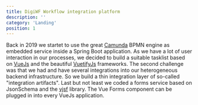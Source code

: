 ```yaml
---
title: DigiWF Workflow integration platform
description: ''
category: 'Landing'
position: 1
---
```


Back in 2019 we startet to use the great [Camunda](https://camunda.com/) BPMN engine as embedded service inside a Spring Boot application. As we have a lot of user interaction in our processes, we decided to build a suitable tasklist based on [VueJs](https://vuejs.org/) and the beautiful [VuetifyJs](https://vuetifyjs.com/) frameworks. The second challenge was that we had and have several integrations into our heterogeneous backend infrastructure. So we build a thin integration layer of so-called "integration artifacts". Last but not least we coded a forms service based on JsonSchema and the [vjsf](https://koumoul-dev.github.io/vuetify-jsonschema-form/latest) library. The Vue Forms component can be plugged in into every VueJs application.    

